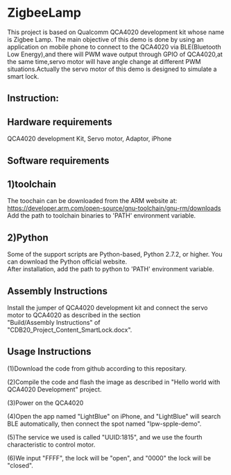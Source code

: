ZigbeeLamp
=====================================================================
  This project is based on Qualcomm QCA4020 development kit whose name is Zigbee Lamp. The main objective of this demo is done
  by using an application on mobile phone to connect to the QCA4020 via BLE(Bluetooth Low Energy),and there will PWM wave output
  through GPIO of QCA4020,at the same time,servo motor will have angle change at different PWM situations.Actually the servo motor
  of this demo is designed to simulate a smart lock.  


Instruction:
----------------------

Hardware requirements
--------------
QCA4020 development Kit, Servo motor, Adaptor, iPhone

Software requirements
--------  
1)toolchain
--
The toochain can be downloaded from the ARM website at:  
https://developer.arm.com/open-source/gnu-toolchain/gnu-rm/downloads   
Add the path to toolchain binaries to 'PATH' environment variable.  
	  
2)Python
--
Some of the support scripts are Python-based, Python 2.7.2, or higher. You can download the Python official website.  
After installation, add the path to python to 'PATH' environment variable.  

Assembly Instructions
-----------------------------------------------------------------------------
Install the jumper of QCA4020 development kit and connect the servo motor to QCA4020 as described in the section  
"Build/Assembly Instructions" of "CDB20_Project_Content_SmartLock.docx".

Usage Instructions
--------------------------
(1)Download the code from github according to this repositary.  

(2)Compile the code and flash the image as described in "Hello world with QCA4020 Development" project. 

(3)Power on the QCA4020  

(4)Open the app named "LightBlue" on iPhone, and "LightBlue" will search BLE automatically, then connect the spot named "lpw-spple-demo".  

(5)The service we used is called "UUID:1815", and we use the fourth characteristic to control motor.  

(6)We input "FFFF", the lock will be "open", and "0000" the lock will be "closed". 
